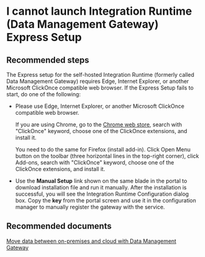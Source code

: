 <properties 
	pageTitle="I cannot launch Integration Runtime (Data Management Gateway) Express Setup" 
	description="I cannot launch Integration Runtime (Data Management Gateway) Express Setup." 
	service="microsoft.datafactory" 
    resource="datafactories"
    authors="spelluru"
    displayOrder="3"
    selfHelpType="resource"
	cloudEnvironments="public" 	
    supportTopicIds="32356656"
    productPesIds="15613"
    resourceTags=""
/>

# I cannot launch Integration Runtime (Data Management Gateway) Express Setup

## **Recommended steps**
The Express setup for the self-hosted Integration Runtime (formerly called Data Management Gateway) requires Edge, Internet Explorer, or another Microsoft ClickOnce compatible web browser. If the Express Setup fails to start, do one of the following: 

- Please use Edge, Internet Explorer, or another Microsoft ClickOnce compatible web browser.

	If you are using Chrome, go to the [Chrome web store](https://chrome.google.com/webstore/), search with "ClickOnce" keyword, choose one of the ClickOnce extensions, and install it. 

	You need to do the same for Firefox (install add-in). Click Open Menu button on the toolbar (three horizontal lines in the top-right corner), click Add-ons, search with "ClickOnce" keyword, choose one of the ClickOnce extensions, and install it. 

- Use the **Manual Setup** link shown on the same blade in the portal to download installation file and run it manually. After the installation is successful, you will see the Integration Runtime Configuration dialog box. Copy the **key** from the portal screen and use it in the configuration manager to manually register the gateway with the service. 

## **Recommended documents**
[Move data between on-premises and cloud with Data Management Gateway](https://docs.microsoft.com/azure/data-factory/v1/data-factory-move-data-between-onprem-and-cloud)

